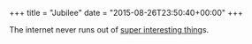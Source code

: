 +++
title = "Jubilee"
date = "2015-08-26T23:50:40+00:00"
+++

The internet never runs out of <a href="https://en.wikipedia.org/wiki/Mobile_Bay_jubilee">super interesting thing</a>s.
			